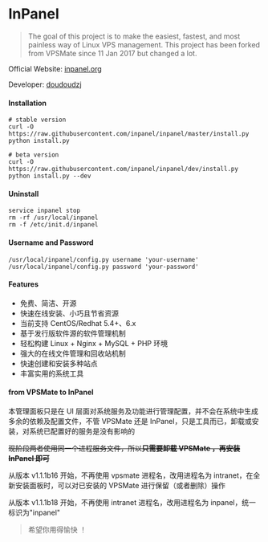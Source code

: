 # InPanel


> The goal of this project is to make the easiest, fastest, and most painless way of Linux VPS management. This project has been forked from VPSMate since 11 Jan 2017 but changed a lot.

Official Website: [inpanel.org](https://inpanel.org "InPanel")

Developer: [doudoudzj](https://github.com/doudoudzj "doudoudzj")

#### Installation

```shell
# stable version
curl -O https://raw.githubusercontent.com/inpanel/inpanel/master/install.py
python install.py

# beta version
curl -O https://raw.githubusercontent.com/inpanel/inpanel/dev/install.py
python install.py --dev
```

#### Uninstall

```shell
service inpanel stop
rm -rf /usr/local/inpanel
rm -f /etc/init.d/inpanel
```

#### Username and Password

```shell
/usr/local/inpanel/config.py username 'your-username'
/usr/local/inpanel/config.py password 'your-password'
```

#### Features

- 免费、简洁、开源
- 快速在线安装、小巧且节省资源
- 当前支持 CentOS/Redhat 5.4+、6.x
- 基于发行版软件源的软件管理机制
- 轻松构建 Linux + Nginx + MySQL + PHP 环境
- 强大的在线文件管理和回收站机制
- 快速创建和安装多种站点
- 丰富实用的系统工具

#### from VPSMate to InPanel

本管理面板只是在 UI 层面对系统服务及功能进行管理配置，并不会在系统中生成多余的依赖及配置文件，不管 VPSMate 还是 InPanel，只是工具而已，卸载或安装，对系统已配置好的服务是没有影响的

~~现阶段两者使用同一个进程服务文件，所以**只需要卸载 VPSMate ，再安装 InPanel 即可**~~

从版本 v1.1.1b16 开始，不再使用 vpsmate 进程名，改用进程名为 intranet，在全新安装面板时，可以对已安装的 VPSMate 进行保留（或者删除）操作

从版本 v1.1.1b18 开始，不再使用 intranet 进程名，改用进程名为 inpanel，统一标识为"inpanel"

> 希望你用得愉快 ！
